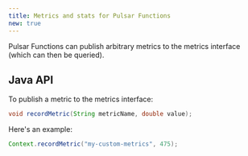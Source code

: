 ```yaml
---
title: Metrics and stats for Pulsar Functions
new: true
---
```


Pulsar Functions can publish arbitrary metrics to the metrics interface (which can then be queried).

## Java API

To publish a metric to the metrics interface:

```java
void recordMetric(String metricName, double value);
```

Here's an example:

```java
Context.recordMetric("my-custom-metrics", 475);
```